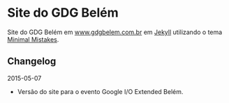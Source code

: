 # Site do GDG Belém

Site do GDG Belém em www.gdgbelem.com.br em [Jekyll](http://jekyllrb.com)
utilizando o tema [Minimal Mistakes](http://mmistakes.github.io/minimal-mistakes).

## Changelog

2015-05-07
- Versão do site para o evento Google I/O Extended Belém.
